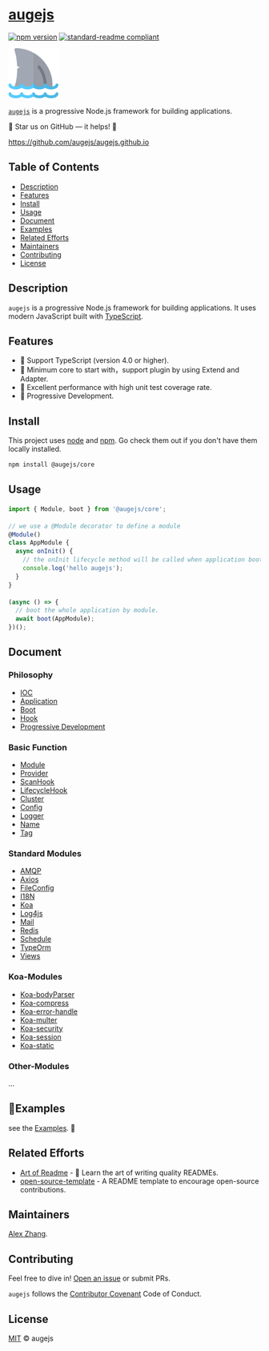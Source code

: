 # [augejs](https://github.com/augejs/augejs.github.io)

[![npm version](https://badge.fury.io/js/%40augejs%2Fcore.svg)](https://www.npmjs.com/package/@augejs/core) [![standard-readme compliant](https://img.shields.io/badge/readme%20style-standard-brightgreen.svg?style=flat-square)](https://github.com/RichardLitt/standard-readme)

<img height="100px" src="./docs/assets/logo.svg">

[`augejs`](https://github.com/augejs/augejs.github.io) is a progressive Node.js framework for building applications.

:star2: Star us on GitHub — it helps! :clap:

https://github.com/augejs/augejs.github.io

## Table of Contents

- [Description](#description)
- [Features](#features)
- [Install](#install)
- [Usage](#usage)
- [Document](#document)
- [Examples](#Examples)
- [Related Efforts](#related-efforts)
- [Maintainers](#maintainers)
- [Contributing](#contributing)
- [License](#license)

## Description

`augejs` is a progressive Node.js framework for building applications. It uses modern JavaScript built with [TypeScript](http://www.typescriptlang.org/).

## Features

+ :penguin: Support TypeScript (version 4.0 or higher).
+ :shell: Minimum core to start with，support plugin by using Extend and Adapter.
+  :lollipop: ​Excellent performance with high unit test coverage rate.
+ :bread: Progressive Development.

## Install

This project uses [node](http://nodejs.org) and [npm](https://npmjs.com). Go check them out if you don't have them locally installed.

```sh
npm install @augejs/core
```

## Usage

```javascript
import { Module, boot } from '@augejs/core';

// we use a @Module decorator to define a module
@Module()
class AppModule {
  async onInit() {
    // the onInit lifecycle method will be called when application boot
    console.log('hello augejs');
  }
}

(async () => {
  // boot the whole application by module.
  await boot(AppModule);
})();
```

## Document

### Philosophy

+ [IOC](./docs/Philosophy/IOC.md)
+ [Application](./docs/Philosophy/Application.md)
+ [Boot](./docs/BasicFunction/boot.md)
+ [Hook](./docs/BasicFunction/Hook.md)
+ [Progressive Development](./docs/Philosophy/Progressive-Development.md)

### Basic Function

+ [Module](./docs/BasicFunction/Module.md)
+ [Provider](./docs/BasicFunction/Provider.md)
+ [ScanHook](./docs/BasicFunction/ScanHook.md)
+ [LifecycleHook](./docs/BasicFunction/LifecycleHook.md)
+ [Cluster](./docs/BasicFunction/Cluster.md)
+ [Config](./docs/BasicFunction/Config.md)
+ [Logger](./docs/BasicFunction/Logger.md)
+ [Name](./docs/BasicFunction/Name.md)
+ [Tag](./docs/BasicFunction/Tag.md)

### Standard Modules

+ [AMQP](./docs/StandardModules/AMQP.md)
+ [Axios](./docs/StandardModules/Axios.md)
+ [FileConfig](./docs/StandardModules/FileConfig.md)
+ [I18N](./docs/StandardModules/I18N.md)
+ [Koa](./docs/StandardModules/Koa.md)
+ [Log4js](./docs/StandardModules/Log4js.md)
+ [Mail](./docs/StandardModules/Mail.md)
+ [Redis](./docs/StandardModules/Redis.md)
+ [Schedule](./docs/StandardModules/Schedule.md)
+ [TypeOrm](./docs/StandardModules/TypeOrm.md)
+ [Views](./docs/StandardModules/Views.md)

### Koa-Modules

+ [Koa-bodyParser](./docs/StandardModules/Koa-bodyParser.md)
+ [Koa-compress](./docs/StandardModules/Koa-compress.md)
+ [Koa-error-handle](./docs/StandardModules/Koa-error-handle.md)
+ [Koa-multer](./docs/StandardModules/Koa-multer.md)
+ [Koa-security](./docs/StandardModules/Koa-security.md)
+ [Koa-session](./docs/StandardModules/Koa-session.md)
+ [Koa-static](./docs/StandardModules/Koa-static.md)

### Other-Modules

...

## :beers:Examples

see the [Examples](https://github.com/augejs/examples). :open_book:

## Related Efforts

- [Art of Readme](https://github.com/noffle/art-of-readme) - 💌 Learn the art of writing quality READMEs.
- [open-source-template](https://github.com/davidbgk/open-source-template/) - A README template to encourage open-source contributions.

## Maintainers

[Alex Zhang](https://github.com/alex-zhang).

## Contributing

Feel free to dive in! [Open an issue](https://github.com/augejs/core/issues) or submit PRs.

`augejs` follows the [Contributor Covenant](http://contributor-covenant.org/version/1/3/0/) Code of Conduct.

## License

[MIT](LICENSE) © augejs
